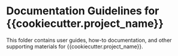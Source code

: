 # Documentation Guidelines for {{cookiecutter.project_name}}

This folder contains user guides, how-to documentation, and other supporting materials for {{cookiecutter.project_name}}.